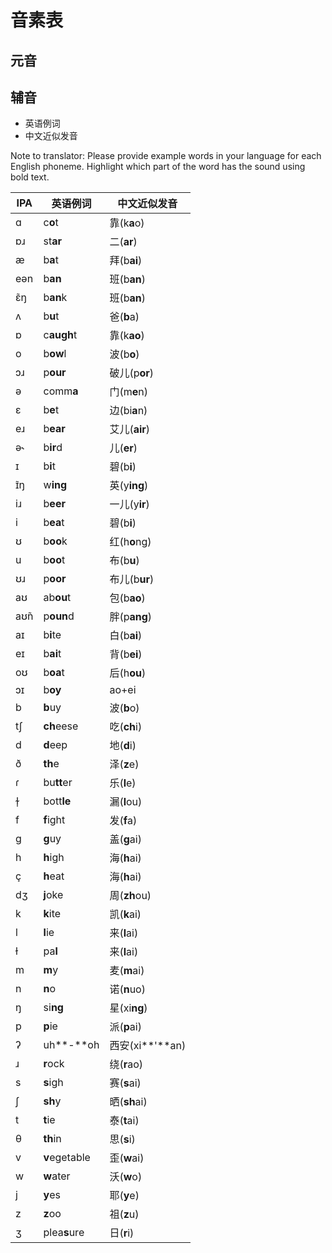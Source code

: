 # 音素表

## 元音

## 辅音

- 英语例词
- 中文近似发音

Note to translator: Please provide example words in your language for each English phoneme. Highlight which part of the word has the sound using bold text.

| IPA  | 英语例词 | 中文近似发音 |
| ---- | -------------------- | -------------------- |
| ɑ    | c**o**t              |     靠(k**a**o)       |
| ɒɹ   | st**ar**             |     二(**ar**)      |
| æ    | b**a**t              |     拜(b**ai**)        |
| eən  | b**an**              |     班(b**an**)        |
| ɛ̃ŋ  | b**an**k             |      班(b**an**)      |
| ʌ    | b**u**t              |     爸(**b**a)        |
| ɒ    | c**augh**t           |     靠(k**ao**)       |
| o    | b**ow**l             |     波(b**o**)        |
| ɔɹ   | p**our**             |     破儿(p**or**)       |
| ə    | comm**a**            |     门(m**e**n)       |
| ɛ    | b**e**t              |     边(bi**a**n)       |
| eɹ   | b**ear**             |     艾儿(**air**)       |
| ə˞   | b**ir**d             |      儿(**er**)      |
| ɪ    | b**i**t              |     碧(b**i**)       |
| ɪ̃ŋ  | w**ing**             |      英(y**ing**)     |
| iɹ   | b**eer**             |     一儿(y**ir**)       |
| i    | b**ea**t             |     碧(b**i**)       |
| ʊ    | b**oo**k             |     红(h**o**ng)     |
| u    | b**oo**t             |     布(b**u**)       |
| ʊɹ   | p**oor**             |     布儿(b**ur**)        |
| aʊ   | ab**ou**t            |     包(b**ao**)      |
| aʊ̃n | p**oun**d            |      胖(p**ang**)      |
| aɪ   | b**i**te             |     白(b**ai**)      |
| eɪ   | b**ai**t             |     背(b**ei**)        |
| oʊ   | b**oa**t             |     后(h**ou**)      |
| ɔɪ   | b**oy**              |     ao+ei        |
| b    | **b**uy              |     波(**b**o)      |
| tʃ   | **ch**eese           |     吃(**ch**i)      |
| d    | **d**eep             |     地(**d**i)       |
| ð    | **th**e              |     泽(**z**e)       |
| ɾ    | bu**tt**er           |     乐(**l**e)        |
| ɫ̩   | bott**le**           |      漏(**l**ou)      |
| f    | **f**ight            |     发(**f**a)       |
| g    | **g**uy              |     盖(**g**ai)       |
| h    | **h**igh             |     海(**h**ai)      |
| ç    | **h**eat             |     海(**h**ai)       |
| dʒ   | **j**oke             |     周(**zh**ou)       |
| k    | **k**ite             |     凯(**k**ai)      |
| l    | **l**ie              |     来(**l**ai)      |
| ɫ    | pa**l**              |     来(**l**ai)       |
| m    | **m**y               |     麦(**m**ai)      |
| n    | **n**o               |     诺(**n**uo)      |
| ŋ    | si**ng**             |     星(xi**ng**)      |
| p    | **p**ie              |     派(**p**ai)       |
| ʔ    | uh**-**oh            |     西安(xi**'**an)      |
| ɹ    | **r**ock             |     绕(**r**ao)       |
| s    | **s**igh             |     赛(**s**ai)      |
| ʃ    | **sh**y              |     晒(**sh**ai)      |
| t    | **t**ie              |     泰(**t**ai)      |
| θ    | **th**in             |     思(**s**i)       |
| v    | **v**egetable        |     歪(**w**ai)        |
| w    | **w**ater            |     沃(**w**o)      |
| j    | **y**es              |     耶(**y**e)       |
| z    | **z**oo              |     祖(**z**u)         |
| ʒ    | plea**s**ure         |     日(**r**i)       |
